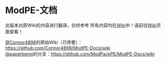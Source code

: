ModPE-文档
==========

此版本对原Wiki的内容进行翻译，仅供参考
所有内容均在[Wiki](../../wiki/)中！请前往[Wiki](../../wiki/)页面查看！

[@Connor4898](https://github.com/Connor4898)的原始Wiki（已停更）：https://github.com/Connor4898/ModPE-Docs/wiki <br>
[@paperbenni](https://github.com/paperbenni)的分支：https://github.com/ModPackPE/ModPE-Docs/wiki
